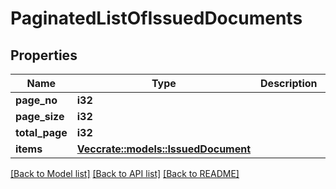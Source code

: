 # PaginatedListOfIssuedDocuments

## Properties

Name | Type | Description | Notes
------------ | ------------- | ------------- | -------------
**page_no** | **i32** |  | 
**page_size** | **i32** |  | 
**total_page** | **i32** |  | 
**items** | [**Vec<crate::models::IssuedDocument>**](IssuedDocument.md) |  | 

[[Back to Model list]](../README.md#documentation-for-models) [[Back to API list]](../README.md#documentation-for-api-endpoints) [[Back to README]](../README.md)


